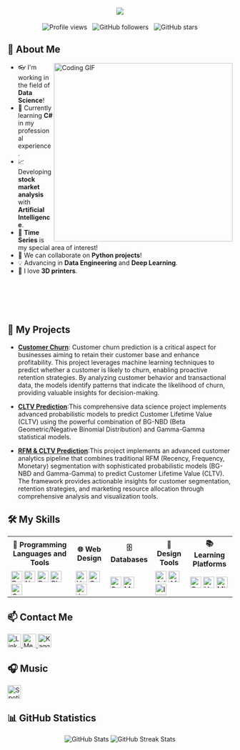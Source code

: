 <h1 align="center">
  <a href="https://git.io/typing-svg">
    <img src="https://readme-typing-svg.herokuapp.com/?color=F7F7F7&lines=Hello!;I+am+Fatih+Eren+Cetin!;Data+Scientist!&center=true&size=25">
  </a>
</h1>

<p align="center"> 
  <img src="https://komarev.com/ghpvc/?username=fecetinn&label=Profile%20Views&color=0e75b6&style=flat" alt="Profile views" />
  &nbsp;
  <img src="https://img.shields.io/github/followers/fecetinn?label=Followers&style=social" alt="GitHub followers" />
  &nbsp;
  <img src="https://img.shields.io/github/stars/fecetinn?label=Stars&style=social" alt="GitHub stars" />
</p>

## 👋 About Me

<a href="https://media.giphy.com/media/qgQUggAC3Pfv687qPC/giphy.gif">
  <img align="right" src="https://media.giphy.com/media/qgQUggAC3Pfv687qPC/giphy.gif" width="400" alt="Coding GIF" />
</a>

- 👓 I'm working in the field of **Data Science**!
- 🌱 Currently learning **C#** in my professional experience.
- 📈 Developing **stock market analysis** with **Artificial Intelligence**.
- 🔭 **Time Series** is my special area of interest!
- 👯 We can collaborate on **Python projects**!
- 💡 Advancing in **Data Engineering** and **Deep Learning**.
- 🔧 I love **3D printers**.

<br><br><br><br>


## 🚀 My Projects

- [**Customer Churn**](https://github.com/fecetinn/Telcom_Customer_Churn): Customer churn prediction is a critical aspect for businesses aiming to retain their customer base and enhance profitability. This project leverages machine learning techniques to predict whether a customer is likely to churn, enabling proactive retention strategies. By analyzing customer behavior and transactional data, the models identify patterns that indicate the likelihood of churn, providing valuable insights for decision-making.

- [**CLTV Prediction**](https://github.com/fecetinn/CLTV-Prediction-with-BN-BGD-and-Gamma-Gamma):This comprehensive data science project implements advanced probabilistic models to predict Customer Lifetime Value (CLTV) using the powerful combination of BG-NBD (Beta Geometric/Negative Binomial Distribution) and Gamma-Gamma statistical models.

- [**RFM & CLTV Prediction**](https://github.com/fecetinn/RFM-CLTV-Analysis-Online-Retail):This project implements an advanced customer analytics pipeline that combines traditional RFM (Recency, Frequency, Monetary) segmentation with sophisticated probabilistic models (BG-NBD and Gamma-Gamma) to predict Customer Lifetime Value (CLTV). The framework provides actionable insights for customer segmentation, retention strategies, and marketing resource allocation through comprehensive analysis and visualization tools.

<!--  
- [**Project Name 2**](https://github.com/fecetinn/project-2): Short description about the project.
- [**Project Name 3**](https://github.com/fecetinn/project-3): Short description about the project.
-->

## 🛠️ My Skills

<table>
  <tr>
    <th>🚀 Programming Languages and Tools</th>
    <th>🌐 Web Design</th>
    <th>🗄️ Databases</th>
    <th>🎨 Design Tools</th>
    <th>📚 Learning Platforms</th>
  </tr>
  <tr>
    <td>
      <img src="https://img.shields.io/badge/Python-3776AB?style=for-the-badge&logo=python&logoColor=white" alt="Python" height="25" />
      <img src="https://img.shields.io/badge/Numpy-013243?style=for-the-badge&logo=numpy&logoColor=white" alt="NumPy" height="25" />
      <img src="https://img.shields.io/badge/Pandas-150458?style=for-the-badge&logo=pandas&logoColor=white" alt="Pandas" height="25" />
      <img src="https://img.shields.io/badge/Plotly-3F4F75?style=for-the-badge&logo=plotly&logoColor=white" alt="Plotly" height="25" />
      <img src="https://img.shields.io/badge/C%20Sharp-239120?style=for-the-badge&logo=c-sharp&logoColor=white" alt="C#" height="25" />
    </td>
    <td>
      <img src="https://img.shields.io/badge/HTML5-E34F26?style=for-the-badge&logo=html5&logoColor=white" alt="HTML5" height="25" />
      <img src="https://img.shields.io/badge/CSS3-1572B6?style=for-the-badge&logo=css3&logoColor=white" alt="CSS3" height="25" />
      <img src="https://img.shields.io/badge/JavaScript-F7DF1E?style=for-the-badge&logo=javascript&logoColor=black" alt="JavaScript" height="25" />
    </td>
    <td>
      <img src="https://img.shields.io/badge/SQLite-003B57?style=for-the-badge&logo=sqlite&logoColor=white" alt="SQLite" height="25" />
      <img src="https://img.shields.io/badge/Microsoft%20SQL%20Server-CC2927?style=for-the-badge&logo=microsoft%20sql%20server&logoColor=white" alt="MS SQL Server" height="25" />
    </td>
    <td>
      <img src="https://img.shields.io/badge/Adobe%20Photoshop-31A8FF?style=for-the-badge&logo=adobe%20photoshop&logoColor=white" alt="Adobe Photoshop" height="25" />
      <img src="https://img.shields.io/badge/Adobe%20After%20Effects-9999FF?style=for-the-badge&logo=adobe%20after%20effects&logoColor=white" alt="After Effects" height="25" />
      <img src="https://img.shields.io/badge/Adobe%20Illustrator-FF9A00?style=for-the-badge&logo=adobe%20illustrator&logoColor=white" alt="Illustrator" height="25" />
    </td>
    <td>
      <img src="https://img.shields.io/badge/Coursera-2A73CC?style=for-the-badge&logo=Coursera&logoColor=white" alt="Coursera" height="25" />
      <img src="https://img.shields.io/badge/Udemy-A435F0?style=for-the-badge&logo=Udemy&logoColor=white" alt="Udemy" height="25" />
      <img src="https://img.shields.io/badge/Miuul-3C3C3D?style=for-the-badge&logo=miuul&logoColor=white" alt="Miuul" height="25" />
    </td>
  </tr>
</table>


## 📫 Contact Me
<p align="left">
  <a href="www.linkedin.com/in/fatih-eren-cetin" target="_blank"  rel="noopener noreferrer">
    <img src="https://img.shields.io/badge/LinkedIn-%230077B5.svg?&style=for-the-badge&logo=linkedin&logoColor=white" alt="LinkedIn" height="30" />
  </a>
  
  <a href="https://medium.com/@fecetinn" target="_blank"  rel="noopener noreferrer">
    <img src="https://img.shields.io/badge/Medium-12100E?style=for-the-badge&logo=medium&logoColor=white" alt="Medium" height="30" />
  </a>
  
  <a href="https://www.kaggle.com/fatiherencetin" target="_blank"  rel="noopener noreferrer">
    <img src="https://img.shields.io/badge/Kaggle-20BEFF?style=for-the-badge&logo=kaggle&logoColor=white" alt="Kaggle" height="30" />
  </a>
</p>

## 🎧 Music
<a href="https://open.spotify.com/user/31ymupalllh6riuv5pca5cewnndi?si=95ce36b9a9f34276" target="_blank"  rel="noopener noreferrer">
  <img src="https://img.shields.io/badge/Spotify-1DB954?style=for-the-badge&logo=spotify&logoColor=white" alt="Spotify" height="30" />
</a>

## 📊 GitHub Statistics

<div align="center">
  <!-- Here we change the theme to 'tokyonight' -->
  <img src="https://github-readme-stats.vercel.app/api?username=fecetinn&show_icons=true&theme=highcontrast" alt="GitHub Stats" />
  <img src="https://github-readme-streak-stats.herokuapp.com/?user=fecetinn&theme=highcontrast" alt="GitHub Streak Stats" />
</div>

<!--
**fecetinn/fecetinn** is a ✨ _special_ ✨ repository because its `README.md` (this file) appears on your GitHub profile.

Here are some ideas to get you started:

- 🔭 I’m currently working on...
- 🌱 I’m learning...
- 👯 I’m looking to collaborate on...
- 🤔 I’m looking for help with...
- 💬 Ask me about...
- 📫 How to reach me: ...
- 😄 Pronouns: ...
- ⚡ Fun fact: ...
-->

